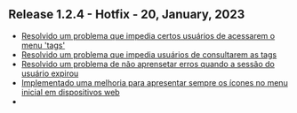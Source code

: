 ## Release 1.2.4 - Hotfix - 20, January, 2023

- [Resolvido um problema que impedia certos usuários de acessarem o menu 'tags'](https://github.com/BIEMAX/financial-manager-app/issues/104)
- [Resolvido um problema que impedia usuários de consultarem as tags](https://github.com/BIEMAX/financial-manager-app/issues/105)
- [Resolvido um problema de não aprensetar erros quando a sessão do usuário expirou](https://github.com/BIEMAX/financial-manager-app/issues/106)
- [Implementado uma melhoria para apresentar sempre os ícones no menu inicial em dispositivos web](https://github.com/BIEMAX/financial-manager-app/issues/109)
- 